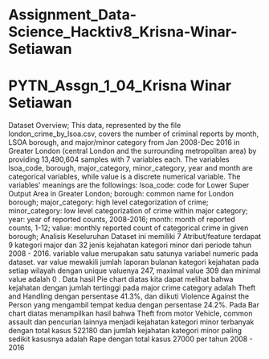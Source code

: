 # Assignment_Data-Science_Hacktiv8_Krisna-Winar-Setiawan
# PYTN_Assgn_1_04_Krisna Winar Setiawan
Dataset Overview;
This data, represented by the file london_crime_by_lsoa.csv, covers the number of criminal reports by month, LSOA borough, and major/minor category from Jan 2008-Dec 2016 in Greater London (central London and the surrounding metropolitan area) by providing 13,490,604 samples with 7 variables each.
The variables lsoa_code, borough, major_category, minor_category, year and month are categorical variables, while value is a discrete numerical variable. The variables' meanings are the followings:
lsoa_code: code for Lower Super Output Area in Greater London; borough: common name for London borough; major_category: high level categorization of crime; minor_category: low level categorization of crime within major category; year: year of reported counts, 2008-2016; month: month of reported counts, 1-12; value: monthly reported count of categorical crime in given borough;
Analisis Keseluruhan
Dataset ini memiliki 7 Atribut/feature terdapat 9 kategori major dan 32 jenis kejahatan kategori minor dari periode tahun 2008 - 2016. variable value merupakan satu satunya variabel numeric pada dataset. var value mewakili jumlah laporan bulanan kategori kejahatan pada setiap wilayah dengan unique valuenya 247, maximal value 309 dan minimal value adalah 0 . Data hasil Pie chart diatas kita dapat melihat bahwa kejahatan dengan jumlah tertinggi pada major crime category adalah Theft and Handling dengan persentase 41.3%, dan diikuti Violence Against the Person yang mengambil tempat kedua dengan persentase 24.2%. Pada Bar chart diatas menampilkan hasil bahwa Theft from motor Vehicle, common assault dan pencurian lainnya menjadi kejahatan kategori minor terbanyak dengan total kasus 522180 dan jumlah kejahatan kategori minor paling sedikit kasusnya adalah Rape dengan total kasus 27000 per tahun 2008 - 2016
